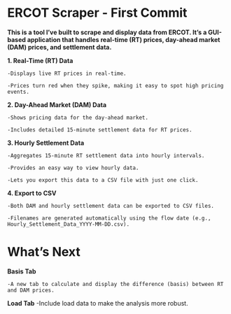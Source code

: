 
# **ERCOT Scraper - First Commit**

   **This is a tool I’ve built to scrape and display data from ERCOT. It’s a GUI-based application that handles real-time (RT) prices, day-ahead market (DAM) prices, and settlement data.**




 **1. Real-Time (RT) Data**

    -Displays live RT prices in real-time.

    -Prices turn red when they spike, making it easy to spot high pricing events.

**2. Day-Ahead Market (DAM) Data**

    -Shows pricing data for the day-ahead market.

    -Includes detailed 15-minute settlement data for RT prices.

**3. Hourly Settlement Data**

    -Aggregates 15-minute RT settlement data into hourly intervals.

    -Provides an easy way to view hourly data.

    -Lets you export this data to a CSV file with just one click.

**4. Export to CSV**

    -Both DAM and hourly settlement data can be exported to CSV files.

    -Filenames are generated automatically using the flow date (e.g., Hourly_Settlement_Data_YYYY-MM-DD.csv).

# **What’s Next**

**Basis Tab**

    -A new tab to calculate and display the difference (basis) between RT and DAM prices.
    
**Load Tab**
    -Include load data to make the analysis more robust.
